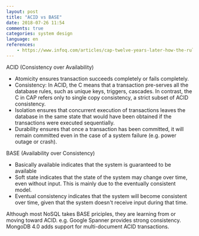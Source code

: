 ```yaml
---
layout: post
title: "ACID vs BASE"
date: 2018-07-26 11:54
comments: true
categories: system design
language: en
references:
    - https://www.infoq.com/articles/cap-twelve-years-later-how-the-rules-have-changed
---
```


ACID (Consistency over Availability)

- Atomicity ensures transaction succeeds completely or fails completely.
- Consistency: In ACID, the C means that a transaction pre-serves all the database rules, such as unique keys, triggers, cascades. In contrast, the C in CAP refers only to single copy consistency, a strict subset of ACID consistency.
- Isolation ensures that concurrent execution of transactions leaves the database in the same state that would have been obtained if the transactions were executed sequentially.
- Durability ensures that once a transaction has been committed, it will remain committed even in the case of a system failure (e.g. power outage or crash).

BASE (Availability over Consistency)

- Basically available indicates that the system is guaranteed to be available
- Soft state indicates that the state of the system may change over time, even without input. This is mainly due to the eventually consistent model.
- Eventual consistency indicates that the system will become consistent over time, given that the system doesn't receive input during that time.

Although most NoSQL takes BASE priciples, they are learning from or moving toward ACID. e.g. Google Spanner provides strong consistency. MongoDB 4.0 adds support for multi-document ACID transactions.
